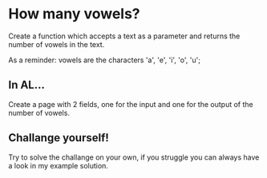 # How many vowels?
Create a function which accepts a text as a parameter and returns the number of vowels in the text.

As a reminder: vowels are the characters 'a', 'e', 'i', 'o', 'u';

## In AL...
Create a page with 2 fields, one for the input and one for the output of the number of vowels.

## Challange yourself!
Try to solve the challange on your own, if you struggle you can always have a look in my example solution.
